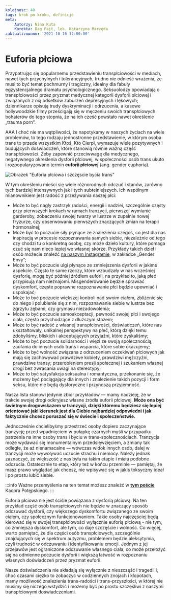 ```yaml
---
kolejnosc: 40
tags: krok po kroku, definicje
meta: 
    Autorzy: Nina Kuta
    Korekta: Dag Fajt, lek. Katarzyna Marzęda
zaktualizowano: '2021-10-16 12:00:00'
---
```

# Euforia płciowa

Przypatrując się popularnemu przedstawieniu transpłciowości w mediach, nawet tych przychylnych i tolerancyjnych, trudno nie odnieść wrażenia, że musi to być temat pochmurny i tragiczny, idealny dla fabuły egzystencjalnego dramatu psychologicznego. Seksuolodzy opowiadają o transpłciowości przez pryzmat medycznej kategorii dysforii płciowej i związanych z nią odsetków zaburzeń depresyjnych i lękowych; dziennikarze opisują trudy dyskryminacji i odrzucenia, a kasowe hollywoodzkie filmy prześcigają się w męczeniu swoich transpłciowych bohaterów do tego stopnia, że na ich cześć powstało nawet określenie „trauma porn”. 

AAA 
I choć nie ma wątpliwości, że napotykamy w naszych życiach na wiele problemów, to tego rodzaju jednostronne przedstawienie, w którym osoba trans to przede wszystkim Ktoś, Kto Cierpi, wymazuje wiele pozytywnych i budujących doświadczeń, które stanowią równie ważną część transpłciowości. Żeby zapewnić przeciwwagę dla medycznego, negatywnego określenia dysforii płciowej, w społeczności osób trans ukuto i rozpopularyzowano termin **euforii płciowej** (ang. gender euphoria).

![Obrazek "Euforia płciowa i szczęscie bycia trans"](https://tranzycja.pl/media/img/euforia-plciowa.png )

W tym określeniu mieści się wiele różnorodnych odczuć i stanów, zarówno tych bardziej intensywnych jak i tych subtelniejszych. Ich wspólnym mianownikiem jest radość z przeżywania naszej płci:

- Może to być nagły zastrzyk radości, energii i nadziei, szczególnie częsty przy pierwszych krokach w ramach tranzycji, pierwszej wymianie garderoby, zobaczeniu swojej twarzy w lustrze w zupełnie nowej fryzurze, czy obserwowaniu pierwszych znaczących zmian na terapii hormonalnej;
- Może być to poczucie siły płynące ze znalezienia czegoś, co jest dla nas inspiracją w procesie rozpoznawania samych siebie, niezależnie od tego czy chodzi tu o konkretną osobę, czy może dzieło kultury, które pomaga czuć się nam nieco lepiej we własnej skórze. Przykłady takich dzieł i osób możecie znaleźć [na naszym Instagramie](https://www.instagram.com/tranzycja.pl/), w zakładce „Gender Envy”;
- Może to być poczucie ulgi płynące ze zmniejszenia dysforii w jakimś aspekcie. Często te same rzeczy, które wzbudzały w nas wcześniej dysforię, mogą być później źródłem euforii, na przykład to, jaką płeć przypisują nam nieznajomi. Misgenderowanie będzie sprawiać dyskomfort, częste poprawne rozpoznawanie płci będzie upewniać i uspokajać;
- Może to być poczucie większej kontroli nad swoim ciałem, zbliżenie się do niego i polubienie się z nim, rozpoznawanie siebie w lustrze bez zgrzytu zębami, czy grymasu niezadowolenia;
- Może to być poczucie samoakceptacji, pewność swojej płci i swojego ciała, często przychodzące z dłuższym stażem;
- Może to być radość z własnej transpłciowości, doświadczeń, które nas ukształtowały, unikalnej perspektywy na płeć, którą dzięki temu zdobyliśmy, bliskich i akceptujących przyjaźni, które zyskaliśmy;
- Może to być poczucie solidarności i więzi ze swoją społecznością, zaufania do innych osób trans i wsparcia, które sobie okazujemy;
- Może to być wolność związana z odrzuceniem oczekiwań płciowych jak mają się zachowywać prawdziwe kobiety, prawdziwi mężczyźni, prawdziwe transy; przerobieniem presji społecznej i szukaniem własnej drogi bez zwracania uwagi na stereotypy;
- Może to być satysfakcja seksualna i romantyczna, przekonanie się, że możemy być pociągający dla innych i znalezienie takich pozycji i form seksu, które nie będą dysforyczne i przynoszą przyjemność.

Nasza lista stanowi jedynie zbiór przykładów —  mamy nadzieję, że w trakcie swojej drogi odkryjesz własne źródła euforii płciowej. **Może ona być świetnym drogowskazem w tranzycji, dzięki któremu będziesz się lepiej orientować jaki kierunek jest dla Ciebie najbardziej odpowiedni i jak faktycznie chcesz poruszać się w świecie i społeczeństwie.**

Jednocześnie chcielibyśmy przestrzeć osoby dopiero zaczynające tranzycję przed wpadnięciem w pułapkę czarnych myśli w przypadku patrzenia na inne osoby trans i byciu w trans-społecznościach. Tranzycja może wydawać się monumentalnym przedsięwzięciem, a zmiany tak odległe, że aż nienamacalne —  wówczas widok innych osób, dalej w tranzycji może wywoływać uczucie strachu i niemocy. Należy jednak zaznaczyć, że większość z nas była na takim etapie i miała podobne odczucia. Ostatecznie to etap, który też w końcu przeminie —  pamiętaj, że masz prawo wyglądać jak chcesz, nie wpisywać się w jakiś toksyczny ideał i po prostu lubić siebie. 

:::info 
Ważne przemyślenia na ten temat możesz znaleźć w [**tym poście**](https://www.instagram.com/p/CTzGNL7IhF-/) Kacpra Potępskiego.
:::

Euforia płciowa nie jest ściśle powiązana z dysforią płciową. Na ten przykład część osób transpłciowych nie będzie w znaczący sposób odczuwać dysforii, czy większego dyskomfortu związanego ze swoim ciałem, czy społecznym funkcjonowaniem. Takie osoby najczęściej będą kierować się w swojej transpłciowości wyłącznie euforią płciową - nie tym, co zmniejsza dyskomfort, ale tym, co daje szczęście i wolność. Co więcej, warto pamiętać, że dla części osób transpłciowych, szczególnie znajdujących się w spektrum autyzmu, problemem będzie aleksytymia, czyli trudność w odczuwaniu i identyfikowaniu emocji. Jednym z jej przejawów jest ograniczone odczuwanie własnego ciała, co może przełożyć się na odmienne poczucie dysforii i większą łatwość w rozpoznaniu własnych doświadczeń przez pryzmat euforii. 

Nasze doświadczenia nie składają się wyłącznie z nieszczęść i tragedii i, choć czasami ciężko to zobaczyć w codziennych znojach i kłopotach, mamy możliwość znalezienia trans-radości i  trans-przyszłości, w której nie musimy się niczego wstydzić i możemy być po prostu szczęśliwi z naszymi transpłciowymi doświadczeniami.


